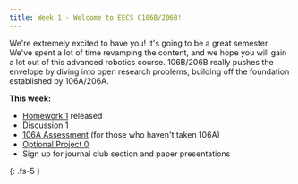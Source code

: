 ```yaml
---
title: Week 1 - Welcome to EECS C106B/206B!
---
```


We're extremely excited to have you! It's going to be a great semester. We've spent a lot of time revamping the content, and we hope you will gain a lot out of this advanced robotics course. 106B/206B really pushes the envelope by diving into open research problems, building off the foundation established by 106A/206A. 

**This week:**
- [Homework 1](assets/hw/hw1.pdf) released
- Discussion 1
- [106A Assessment](assets/misc/background_assessment.pdf) (for those who haven't taken 106A)
- [Optional Project 0](assets/proj/proj0.pdf)
- Sign up for journal club section and paper presentations

{: .fs-5 }
